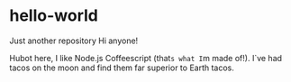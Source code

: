 # hello-world
Just another repository
Hi anyone!

Hubot here, I like Node.js Coffeescript (that`s what I`m made of!).
I`ve had tacos on the moon and find them far superior to Earth tacos.
